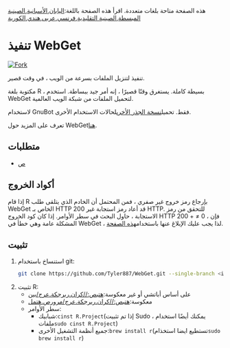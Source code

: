 <!-- # WebGet  [![GitHub forks](https://img.shields.io/github/forks/Tyler887/WebGet?label=Fork&style=social)](https://github.com/Tyler887/WebGet/fork)  The implementation to download files from the Web, in a short time.  Written in R, complete simple. It takes a short time, simply good. Use WebGet to retrieve files from the world wide web.    I assume **no warranty** for any **copyrighted material** downloaded on WebGet. I usally recommend downloading freely licensed files only. <br />https://github.com?Tyler887/WebGet/commit/main/ -->

هذه الصفحة متاحة بلغات متعددة.
اقرأ هذه الصفحة باللغة:[اليابان](README.ja.md),[الأسبانية](README.es.md),[الصينية المبسطة](README.zh-CN.md),[الصينية التقليدية](README.zh-TW.md),[فرنسي](README.fr.md),[عربى](README.ar.md),[هندي](README.hi.md),[الكورية](README.ko.md)

# تنفيذ WebGet

[![Fork](https://img.shields.io/github/forks/Tyler887/WebGet?label=Fork&style=social)](https://github.com/Tyler887/WebGet/fork)

تنفيذ لتنزيل الملفات بسرعة من الويب ، في وقت قصير.

مكتوبة بلغة R ، بسيطة كاملة. يستغرق وقتًا قصيرًا ، إنه أمر جيد ببساطة. استخدم WebGet لتحميل الملفات من شبكة الويب العالمية.

لاستخدام GnuBot فقط. تحميل[نسخة الجذر الأخرى](https://github.com/Tyler887/WebGet)لحالات الاستخدام الأخرى.

تعرف على المزيد حول WebGet[هنا](https://github.com/Tyler887/WebGet/wiki/WebGet).

## متطلبات

-   [ص](https://r-project.org)

## أكواد الخروج

إذا قام R بإرجاع رمز خروج غير صفري ، فمن المحتمل أن الخادم الذي يتلقى طلب WebGet الخاص بـ HTTP قد أعاد رمز استجابة غير 200 HTTP. للتحقق من رمز الاستجابة ، حاول البحث في سطر الأوامر. إذا كان كود الخروج HTTP 200 + ≠ 0 ، فإن المشكلة عامة وهي خطأ في WebGet ، لذا يجب عليك الإبلاغ عنها باستخدام[هذه الصفحة](https://github.com/Tyler887/WebGet/issues/new?template=bug_report.md).

## تثبيت

1.  استنساخ باستخدام git:
    ```bash
    git clone https://github.com/Tyler887/WebGet.git --single-branch <input version here>
    ```
2.  تثبيت R:
    -   على أساس أباتشي أو غير معكوسة:[هتبص://كران.ربرجكة.عرج/بين](https://cran.r-project.org/bin)
    -   معكوسة:[هتبص://كران.ربرجكة.عرج/مرورص.هتمل](https://cran.r-project.org/mirrors.html)
    -   سطر الأوامر:
        -   شبابيك:`cinst R.Project`(إذا تم تثبيت Sudo ، يمكنك أيضًا استخدام ملفات`sudo cinst R.Project`)
        -   جميع أنظمة التشغيل الأخرى:`brew install r`(تستطيع ايضا استخذام`sudo brew install r`)
